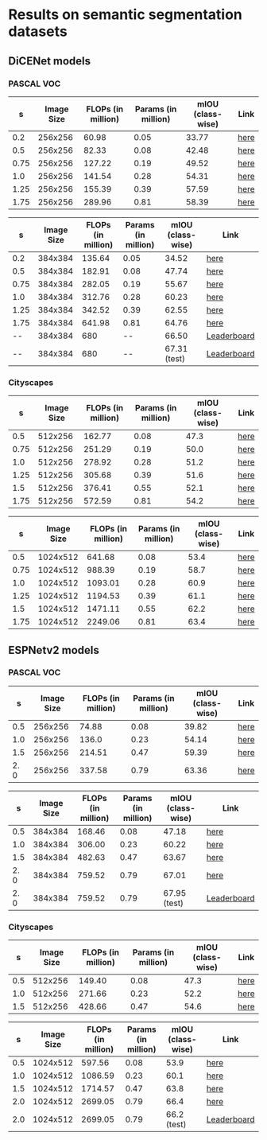 # Results on semantic segmentation datasets


## DiCENet models

### PASCAL VOC

| s | Image Size | FLOPs (in million) | Params (in million) | mIOU (class-wise) | Link |
|---|---|---|---|---|---|
| 0.2 | 256x256 | 60.98 | 0.05 | 33.77 | [here](/model/segmentation/model_zoo/dicenet/dicenet_s_0.2_pascal_256x256.pth) |
| 0.5 | 256x256 | 82.33 | 0.08 | 42.48 | [here](/model/segmentation/model_zoo/dicenet/dicenet_s_0.5_pascal_256x256.pth) |
| 0.75 | 256x256 | 127.22 | 0.19 | 49.52 | [here](/model/segmentation/model_zoo/dicenet/dicenet_s_0.75_pascal_256x256.pth) |
| 1.0 | 256x256 | 141.54 | 0.28 | 54.31 | [here](/model/segmentation/model_zoo/dicenet/dicenet_s_1.0_pascal_256x256.pth) |
| 1.25 | 256x256 | 155.39 | 0.39 | 57.59 | [here](/model/segmentation/model_zoo/dicenet/dicenet_s_1.25_pascal_256x256.pth) |
| 1.75 | 256x256 | 289.96 | 0.81 | 58.39 | [here](/model/segmentation/model_zoo/dicenet/dicenet_s_1.75_pascal_256x256.pth) |


| s | Image Size | FLOPs (in million) | Params (in million) | mIOU (class-wise) | Link |
|---|---|---|---|---|---|
| 0.2 | 384x384 | 135.64 | 0.05 | 34.52 | [here](/model/segmentation/model_zoo/dicenet/dicenet_s_0.2_pascal_384x384.pth) |
| 0.5 | 384x384 | 182.91 | 0.08 | 47.74 | [here](/model/segmentation/model_zoo/dicenet/dicenet_s_0.5_pascal_384x384.pth) |
| 0.75 | 384x384 | 282.05 | 0.19 | 55.67 | [here](/model/segmentation/model_zoo/dicenet/dicenet_s_0.75_pascal_384x384.pth) |
| 1.0 | 384x384 | 312.76 | 0.28 | 60.23 | [here](/model/segmentation/model_zoo/dicenet/dicenet_s_1.0_pascal_384x384.pth) |
| 1.25 | 384x384 | 342.52 | 0.39 | 62.55 | [here](/model/segmentation/model_zoo/dicenet/dicenet_s_1.25_pascal_384x384.pth) |
| 1.75 | 384x384 | 641.98 | 0.81 | 64.76 | [here](/model/segmentation/model_zoo/dicenet/dicenet_s_1.75_pascal_384x384.pth) |
| -- | 384x384 | 680 | -- | 66.50 | [Leaderboard](http://host.robots.ox.ac.uk:8080/anonymous/Q8DARH.html) |
| -- | 384x384 | 680 | -- | 67.31 (test) | [Leaderboard](http://host.robots.ox.ac.uk:8080/anonymous/T44DHQ.html) |


### Cityscapes

| s | Image Size | FLOPs (in million) | Params (in million) | mIOU (class-wise) | Link |
|---|---|---|---|---|---|
| 0.5 | 512x256 | 162.77 | 0.08 | 47.3 | [here](/model/segmentation/model_zoo/dicenet/dicenet_s_0.5_city_512x256.pth) |
| 0.75 | 512x256 | 251.29 | 0.19 | 50.0 | [here](/model/segmentation/model_zoo/dicenet/dicenet_s_0.75_city_512x256.pth) |
| 1.0 | 512x256 | 278.92 | 0.28 | 51.2 | [here](/model/segmentation/model_zoo/dicenet/dicenet_s_1.0_city_512x256.pth) |
| 1.25 | 512x256 | 305.68 | 0.39 | 51.6 | [here](/model/segmentation/model_zoo/dicenet/dicenet_s_1.25_city_512x256.pth) |
| 1.5 | 512x256 | 376.41 | 0.55 | 52.1 | [here](/model/segmentation/model_zoo/dicenet/dicenet_s_1.5_city_512x256.pth) |
| 1.75 | 512x256 | 572.59 | 0.81 | 54.2 | [here](/model/segmentation/model_zoo/dicenet/dicenet_s_1.75_city_512x256.pth) |

| s | Image Size | FLOPs (in million) | Params (in million) | mIOU (class-wise) | Link |
|---|---|---|---|---|---|
| 0.5 | 1024x512 | 641.68 | 0.08 | 53.4 | [here](/model/segmentation/model_zoo/dicenet/dicenet_s_0.5_city_1024x512.pth) |
| 0.75 | 1024x512 | 988.39 | 0.19 | 58.7 | [here](/model/segmentation/model_zoo/dicenet/dicenet_s_0.75_city_1024x512.pth) |
| 1.0 | 1024x512 | 1093.01 | 0.28 | 60.9 | [here](/model/segmentation/model_zoo/dicenet/dicenet_s_1.0_city_1024x512.pth) |
| 1.25 | 1024x512 | 1194.53 | 0.39 | 61.1 | [here](/model/segmentation/model_zoo/dicenet/dicenet_s_1.25_city_1024x512.pth) |
| 1.5 | 1024x512 | 1471.11 | 0.55 | 62.2 | [here](/model/segmentation/model_zoo/dicenet/dicenet_s_1.5_city_1024x512.pth) |
| 1.75 | 1024x512 | 2249.06 | 0.81 | 63.4 | [here](/model/segmentation/model_zoo/dicenet/dicenet_s_1.75_city_1024x512.pth) |


## ESPNetv2 models


### PASCAL VOC

| s | Image Size | FLOPs (in million) | Params (in million) | mIOU (class-wise) | Link |
|---|---|---|---|---|---|
| 0.5 | 256x256 |  74.88 | 0.08 |  39.82 | [here](/model/segmentation/model_zoo/espnetv2/espnetv2_s_0.5_pascal_256x256.pth) |
| 1.0 | 256x256 | 136.0 | 0.23 |  54.14  | [here](/model/segmentation/model_zoo/espnetv2/espnetv2_s_1.0_pascal_256x256.pth) |
| 1.5 | 256x256 | 214.51 | 0.47 |  59.39  | [here](/model/segmentation/model_zoo/espnetv2/espnetv2_s_1.5_pascal_256x256.pth) |
| 2. 0 | 256x256 | 337.58 | 0.79 |  63.36  | [here](/model/segmentation/model_zoo/espnetv2/espnetv2_s_2.0_pascal_256x256.pth) |

| s | Image Size | FLOPs (in million) | Params (in million) | mIOU (class-wise) | Link |
|---|---|---|---|---|---|
| 0.5 | 384x384 |  168.46 | 0.08 | 47.18 | [here](/model/segmentation/model_zoo/espnetv2/espnetv2_s_0.5_pascal_384x384.pth) |
| 1.0 | 384x384 | 306.00 | 0.23 | 60.22  | [here](/model/segmentation/model_zoo/espnetv2/espnetv2_s_1.0_pascal_384x384.pth) |
| 1.5 | 384x384 | 482.63 | 0.47 | 63.67 | [here](/model/segmentation/model_zoo/espnetv2/espnetv2_s_1.5_pascal_384x384.pth) |
| 2. 0 | 384x384 | 759.52 | 0.79 | 67.01  | [here](/model/segmentation/model_zoo/espnetv2/espnetv2_s_2.0_pascal_384x384.pth)|
| 2. 0 | 384x384 | 759.52 | 0.79 | 67.95 (test) | [Leaderboard](http://host.robots.ox.ac.uk:8080/anonymous/DAMVRR.html) |

### Cityscapes

| s | Image Size | FLOPs (in million) | Params (in million) | mIOU (class-wise) | Link |
|---|---|---|---|---|---|
| 0.5 | 512x256 | 149.40 | 0.08 | 47.3 | [here](/model/segmentation/model_zoo/espnetv2/espnetv2_s_0.5_city_512x256.pth) |
| 1.0 | 512x256 | 271.66 | 0.23 | 52.2  | [here](/model/segmentation/model_zoo/espnetv2/espnetv2_s_1.0_city_512x256.pth) |
| 1.5 | 512x256 | 428.66 | 0.47 |  54.6  | [here](/model/segmentation/model_zoo/espnetv2/espnetv2_s_1.5_city_512x256.pth) |
<!--
| 2. 0 | 512x256 | 674.78 | 0.79 | 50.4 (val) | [here](/model/segmentation/model_zoo/espnetv2/espnetv2_s_2.0_city_512x256.pth) |
-->
| s | Image Size | FLOPs (in million) | Params (in million) | mIOU (class-wise) | Link |
|---|---|---|---|---|---|
| 0.5 | 1024x512 |  597.56 | 0.08 |  53.9  | [here](/model/segmentation/model_zoo/espnetv2/espnetv2_s_0.5_city_1024x512.pth)|
| 1.0 | 1024x512 | 1086.59 | 0.23 |  60.1 | [here](/model/segmentation/model_zoo/espnetv2/espnetv2_s_1.0_city_1024x512.pth)|
| 1.5 | 1024x512 | 1714.57 | 0.47 | 63.8  | [here](/model/segmentation/model_zoo/espnetv2/espnetv2_s_1.5_city_1024x512.pth)|
| 2.0 | 1024x512 | 2699.05 | 0.79 | 66.4  | [here](/model/segmentation/model_zoo/espnetv2/espnetv2_s_2.0_city_1024x512.pth)|
| 2.0 | 1024x512 | 2699.05 | 0.79 | 66.2 (test) | [Leaderboard](https://www.cityscapes-dataset.com/benchmarks/) |

